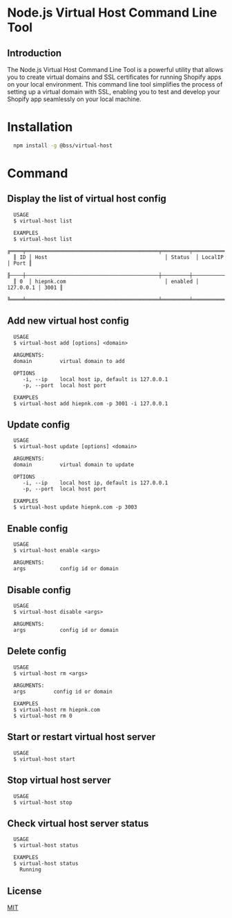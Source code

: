 # Node.js Virtual Host Command Line Tool
## Introduction
The Node.js Virtual Host Command Line Tool is a powerful utility that allows you to create virtual domains and SSL certificates for running Shopify apps on your local environment. This command line tool simplifies the process of setting up a virtual domain with SSL, enabling you to test and develop your Shopify app seamlessly on your local machine.

# Installation
```bash
  npm install -g @bss/virtual-host
```

# Command
## Display the list of virtual host config
```
  USAGE
  $ virtual-host list

  EXAMPLES
  $ virtual-host list
  ╔════╤═══════════════════════════════════════════╤═════════╤═══════════╤══════╗
  ║ ID │ Host                                      │ Status  │ LocalIP   │ Port ║
  ╟────┼───────────────────────────────────────────┼─────────┼───────────┼──────╢
  ║ 0  │ hiepnk.com                                │ enabled │ 127.0.0.1 │ 3001 ║
  ╚════╧═══════════════════════════════════════════╧═════════╧═══════════╧══════╝
```

## Add new virtual host config
```
  USAGE
  $ virtual-host add [options] <domain>

  ARGUMENTS:
  domain         virtual domain to add

  OPTIONS
     -i, --ip    local host ip, default is 127.0.0.1
     -p, --port  local host port

  EXAMPLES
  $ virtual-host add hiepnk.com -p 3001 -i 127.0.0.1
```

## Update config
```
  USAGE
  $ virtual-host update [options] <domain>

  ARGUMENTS:
  domain         virtual domain to update

  OPTIONS
     -i, --ip    local host ip, default is 127.0.0.1
     -p, --port  local host port

  EXAMPLES
  $ virtual-host update hiepnk.com -p 3003
```

## Enable config
```
  USAGE
  $ virtual-host enable <args>

  ARGUMENTS:
  args           config id or domain 
```

## Disable config
```
  USAGE
  $ virtual-host disable <args>

  ARGUMENTS:
  args           config id or domain 
```

## Delete config
```
  USAGE
  $ virtual-host rm <args>

  ARGUMENTS:
  args         config id or domain 

  EXAMPLES
  $ virtual-host rm hiepnk.com
  $ virtual-host rm 0
```

## Start or restart virtual host server
```
  USAGE
  $ virtual-host start
```

## Stop virtual host server
```
  USAGE
  $ virtual-host stop
```

## Check virtual host server status
```
  USAGE
  $ virtual-host status

  EXAMPLES
  $ virtual-host status
    Running
```

## License

[MIT](LICENSE)
